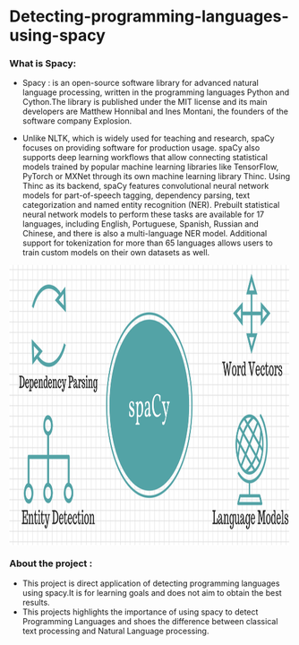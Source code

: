 # Detecting-programming-languages-using-spacy

### What is Spacy:
- Spacy : is an open-source software library for advanced natural language processing, written in the programming languages Python and Cython.The library is published under the MIT license and its main developers are Matthew Honnibal and Ines Montani, the founders of the software company Explosion.

- Unlike NLTK, which is widely used for teaching and research, spaCy focuses on providing software for production usage. spaCy also supports deep learning workflows that allow connecting statistical models trained by popular machine learning libraries like TensorFlow, PyTorch or MXNet through its own machine learning library Thinc. Using Thinc as its backend, spaCy features convolutional neural network models for part-of-speech tagging, dependency parsing, text categorization and named entity recognition (NER). Prebuilt statistical neural network models to perform these tasks are available for 17 languages, including English, Portuguese, Spanish, Russian and Chinese, and there is also a multi-language NER model. Additional support for tokenization for more than 65 languages allows users to train custom models on their own datasets as well.


<img src="Detecting Programming Languages using Spacy/assets/spacy.png" width="500" height="500" align="center"/>

### About the project :

- This project is  direct application of detecting programming languages using spacy.It is for learning goals and does not aim to obtain the best results.
- This projects highlights the importance of using spacy to detect Programming Languages and shoes the difference between classical text processing and Natural Language processing.



